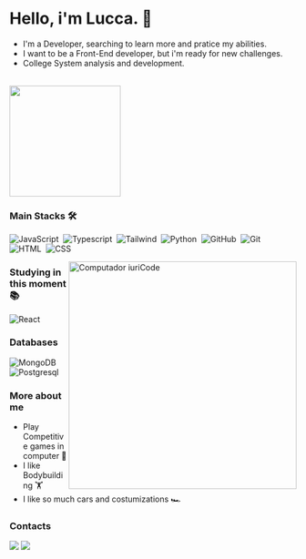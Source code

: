 # Hello, i'm Lucca. 👋

- I'm a Developer, searching to learn more and pratice my abilities.
- I want to be a Front-End developer, but i'm ready for new challenges.
- College System analysis and development.
<br>

<img height="195 cm" src="https://github-readme-streak-stats.herokuapp.com/?user=LuccaMF&stroke=f8d847&background=141321&ring=FFD700&fire=FFD700&currStreakNum=FFD700&currStreakLabel=FFD700&sideNums=FFD700&sideLabels=FFD700&dates=a9fef7&hide_border=true&date_format=j/n/Y"/>
<br>

### Main Stacks 🛠️

![JavaScript](https://img.shields.io/badge/JavaScript-F7DF1E?style=for-the-badge&logo=javascript&logoColor=black)&nbsp;
![Typescript](https://img.shields.io/badge/TypeScript-007ACC?style=for-the-badge&logo=typescript&logoColor=white)&nbsp;
![Tailwind](https://img.shields.io/badge/tailwindcss-%2338B2AC.svg?style=for-the-badge&logo=tailwind-css&logoColor=white)&nbsp;
![Python](https://img.shields.io/badge/Python-14354C?style=for-the-badge&logo=python&logoColor=white)&nbsp;
![GitHub](https://img.shields.io/badge/GitHub-100000?style=for-the-badge&logo=github&logoColor=white)&nbsp;
![Git](https://img.shields.io/badge/GIT-E44C30?style=for-the-badge&logo=git&logoColor=white)&nbsp;
![HTML](https://img.shields.io/badge/HTML5-E34F26?style=for-the-badge&logo=html5&logoColor=white)&nbsp;
![CSS](https://img.shields.io/badge/CSS3-1572B6?style=for-the-badge&logo=css3&logoColor=white)&nbsp;

<img src="https://raw.githubusercontent.com/MicaelliMedeiros/micaellimedeiros/master/image/computer-illustration.png" min-width="400px" max-width="400px" width="400px" align="right" alt="Computador iuriCode">

### Studying in this moment 📚

![React](https://img.shields.io/badge/React-20232A?style=for-the-badge&logo=react&logoColor=61DAFB)&nbsp;

### Databases

![MongoDB](https://img.shields.io/badge/MongoDB-4EA94B?style=for-the-badge&logo=mongodb&logoColor=white)&nbsp;
![Postgresql](https://img.shields.io/badge/PostgreSQL-316192?style=for-the-badge&logo=postgresql&logoColor=white)&nbsp;

### More about me

- Play Competitive games in computer 👾
- I like Bodybuilding 🏋️
- I like so much cars and costumizations 🏎️

### Contacts

<div style="display: inline_block">
  <a href="https://www.linkedin.com/in/luccamaltafreitas/" target = "_blank"><img src="https://img.shields.io/badge/LinkedIn-0077B5?style=for-the-badge&logo=linkedin&logoColor=white" target = "_blank"></a>
  <a href="mailto:luccamaltafreitas@gmail.com" target = "_blank"><img src="https://img.shields.io/badge/Gmail-D14836?style=for-the-badge&logo=gmail&logoColor=white" target = "_blank"></a>
</div>
